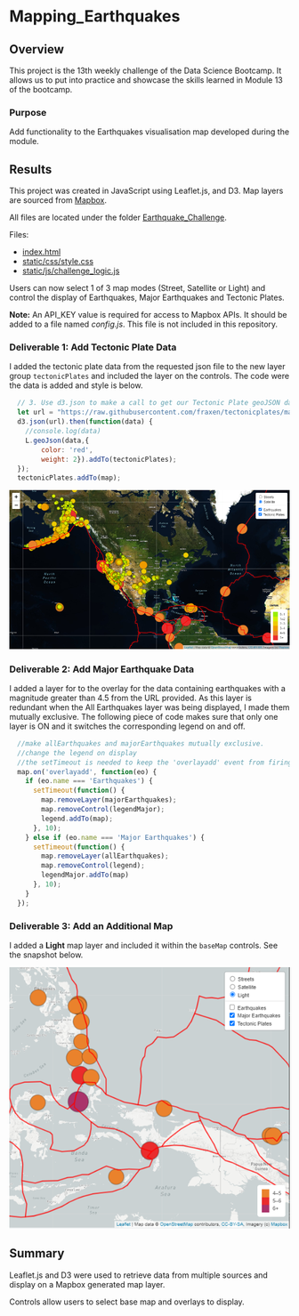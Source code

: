 # Mapping_Earthquakes

## Overview

This project is the 13th weekly challenge of the Data Science Bootcamp. It allows us to put into practice and showcase the skills learned in Module 13 of the bootcamp.

### Purpose

Add functionality to the Earthquakes visualisation map developed during the module.

## Results

This project was created in JavaScript using Leaflet.js, and D3. Map layers are sourced from [Mapbox](https://www.mapbox.com/).

All files are located under the folder [Earthquake_Challenge](Earthquake_Challenge/).

Files:

- [index.html](Earthquake_Challenge/index.html)
- [static/css/style.css](Earthquake_Challenge/static/css/style.css)
- [static/js/challenge_logic.js](Earthquake_Challenge/static/js/challenge_logic.js)


Users can now select 1 of 3 map modes (Street, Satellite or Light) and control the display of Earthquakes, Major Earthquakes and Tectonic Plates.

**Note:** An API_KEY value is required for access to Mapbox APIs. It should be added to a file named *config.js*.  This file is not included in this repository.

### Deliverable 1: Add Tectonic Plate Data

I added the tectonic plate data from the requested json file to the new layer group ```tectonicPlates``` and included the layer on the controls.   The code were the data is added and style is below.

```js
  // 3. Use d3.json to make a call to get our Tectonic Plate geoJSON data.
  let url = "https://raw.githubusercontent.com/fraxen/tectonicplates/master/GeoJSON/PB2002_boundaries.json"
  d3.json(url).then(function(data) {
    //console.log(data)
    L.geoJson(data,{
        color: 'red',
        weight: 2}).addTo(tectonicPlates);
  });
  tectonicPlates.addTo(map);
```

![Tectonic Plates added](resources/deliverable1_snapshot.png)

### Deliverable 2: Add Major Earthquake Data

I added a layer for to the overlay for the data containing earthquakes with a magnitude greater than 4.5 from the URL provided. As this layer is redundant when the All Earthquakes layer was being displayed, I made them mutually exclusive. The following piece of code makes sure that only one layer is ON and it switches the corresponding legend on and off.

```js
  //make allEarthquakes and majorEarthquakes mutually exclusive.
  //change the legend on display
  //the setTimeout is needed to keep the 'overlayadd' event from firing multiple times
  map.on('overlayadd', function(eo) {
    if (eo.name === 'Earthquakes') {
      setTimeout(function() {
        map.removeLayer(majorEarthquakes);
        map.removeControl(legendMajor);
        legend.addTo(map);
      }, 10);
    } else if (eo.name === 'Major Earthquakes') {
      setTimeout(function() {
        map.removeLayer(allEarthquakes);
        map.removeControl(legend);
        legendMajor.addTo(map)
      }, 10);
    }
  });   
```

### Deliverable 3: Add an Additional Map

I added a **Light** map layer and included it within the ```baseMap``` controls. See the snapshot below.

![Light map added](resources/deliverable3_snapshot.png)

## Summary

Leaflet.js and D3 were used to retrieve data from multiple sources and display on a Mapbox generated map layer.

Controls allow users to select base map and overlays to display.
